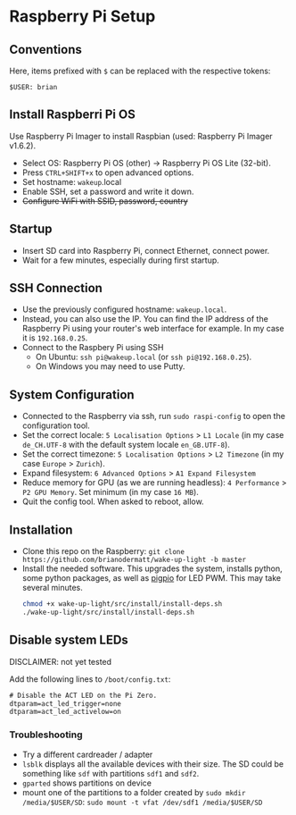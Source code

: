 # Raspberry Pi Setup
## Conventions
Here, items prefixed with `$` can be replaced with the respective tokens:
```
$USER: brian
```

## Install Raspberri Pi OS
Use Raspberry Pi Imager to install Raspbian (used: Raspberry Pi Imager v1.6.2).
- Select OS: Raspberry Pi OS (other) -> Raspberry Pi OS Lite (32-bit).
- Press `CTRL+SHIFT+x` to open advanced options.
- Set hostname: `wakeup`.local
- Enable SSH, set a password and write it down.
- ~~Configure WiFi with SSID, password, country~~

## Startup
- Insert SD card into Raspberry Pi, connect Ethernet, connect power.
- Wait for a few minutes, especially during first startup.

## SSH Connection
- Use the previously configured hostname: `wakeup.local`.
- Instead, you can also use the IP. You can find the IP address of the Raspberry Pi using your router's web interface for example. In my case it is `192.168.0.25`.
- Connect to the Raspbery Pi using SSH
    - On Ubuntu: `ssh pi@wakeup.local` (or `ssh pi@192.168.0.25`).
    - On Windows you may need to use Putty.

## System Configuration
- Connected to the Raspberry via ssh, run `sudo raspi-config` to open the configuration tool.
- Set the correct locale: `5 Localisation Options` > `L1 Locale` (in my case `de_CH.UTF-8` with the default system locale `en_GB.UTF-8`).
- Set the correct timezone: `5 Localisation Options` > `L2 Timezone` (in my case `Europe` > `Zurich`).
- Expand filesystem: `6 Advanced Options` > `A1 Expand Filesystem`
- Reduce memory for GPU (as we are running headless): `4 Performance` > `P2 GPU Memory`. Set minimum (in my case `16 MB`).
- Quit the config tool. When asked to reboot, allow.

## Installation
- Clone this repo on the Raspberry: `git clone https://github.com/brianodermatt/wake-up-light -b master`
- Install the needed software. This upgrades the system, installs python, some python packages, as well as [pigpio](https://github.com/joan2937/pigpio) for LED PWM. This may take several minutes.
    ```bash
    chmod +x wake-up-light/src/install/install-deps.sh
    ./wake-up-light/src/install/install-deps.sh
    ```

## Disable system LEDs
<!--(TODO)-->
DISCLAIMER: not yet tested 

Add the following lines to `/boot/config.txt`:
```txt
# Disable the ACT LED on the Pi Zero.
dtparam=act_led_trigger=none
dtparam=act_led_activelow=on
```

### Troubleshooting
- Try a different cardreader / adapter
- `lsblk` displays all the available devices with their size. The SD could be something like `sdf` with partitions `sdf1` and `sdf2`.
- `gparted` shows partitions on device
- mount one of the partitions to a folder created by `sudo mkdir /media/$USER/SD`: `sudo mount -t vfat /dev/sdf1 /media/$USER/SD`